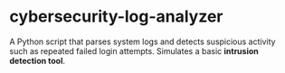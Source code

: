 # cybersecurity-log-analyzer
A Python script that parses system logs and detects suspicious activity such as repeated failed login attempts.   Simulates a basic **intrusion detection tool**.
